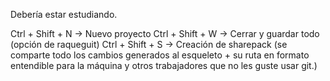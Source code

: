 Debería estar estudiando.

Ctrl + Shift + N -> Nuevo proyecto
Ctrl + Shift + W -> Cerrar y guardar todo (opción de raqueguit)
Ctrl + Shift + S -> Creación de sharepack (se comparte todo los cambios generados al esqueleto + su ruta en formato entendible para la máquina y otros trabajadores que no les guste usar git.)
